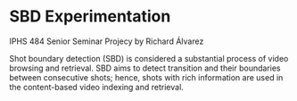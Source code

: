 # SBD Experimentation 
IPHS 484 Senior Seminar Projecy by Richard Álvarez

Shot boundary detection (SBD) is considered a substantial process of video browsing and retrieval. SBD aims to detect transition and their boundaries between consecutive shots; hence, shots with rich information are used in the content-based video indexing and retrieval.
